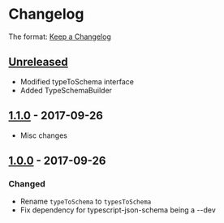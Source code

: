 # Changelog

The format: [Keep a Changelog](http://keepachangelog.com/en/1.0.0/)

## [Unreleased]

- Modified typeToSchema interface
- Added TypeSchemaBuilder

## [1.1.0][] - 2017-09-26

- Misc changes

## [1.0.0][] - 2017-09-26

### Changed

- Rename `typeToSchema` to `typesToSchema`
- Fix dependency for typescript-json-schema being a --dev


[Unreleased]: undefined/compare/v1.1.0...HEAD
[1.1.0]: undefined/compare/v1.0.0...v1.1.0
[1.0.0]: undefined/tree/v1.0.0
